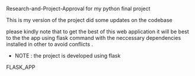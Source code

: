 Research-and-Project-Approval for my python final project

This is my version of the project did some updates on the codebase

please kindly note that to get the best of this web application it will be best to the the app using flask command with the neccessary dependencies installed in other to avoid conflicts .


+ NOTE : the project is developed using flask

FLASK_APP
